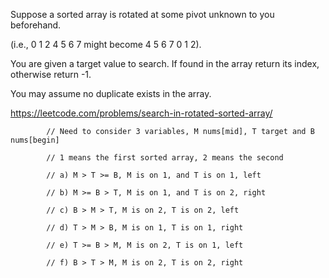Suppose a sorted array is rotated at some pivot unknown to you beforehand.

(i.e., 0 1 2 4 5 6 7 might become 4 5 6 7 0 1 2).

You are given a target value to search. If found in the array return its index, otherwise return -1.

You may assume no duplicate exists in the array.

https://leetcode.com/problems/search-in-rotated-sorted-array/


            // Need to consider 3 variables, M nums[mid], T target and B nums[begin]

            // 1 means the first sorted array, 2 means the second

            // a) M > T >= B, M is on 1, and T is on 1, left

            // b) M >= B > T, M is on 1, and T is on 2, right

            // c) B > M > T, M is on 2, T is on 2, left

            // d) T > M > B, M is on 1, T is on 1, right

            // e) T >= B > M, M is on 2, T is on 1, left

            // f) B > T > M, M is on 2, T is on 2, right


